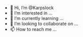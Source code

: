 - 👋 Hi, I’m @Karpslock
- 👀 I’m interested in ...
- 🌱 I’m currently learning ...
- 💞️ I’m looking to collaborate on ...
- 📫 How to reach me ...

<!---
Karpslock/Karpslock is a ✨ special ✨ repository because its `README.md` (this file) appears on your GitHub profile.
You can click the Preview link to take a look at your changes.
--->
